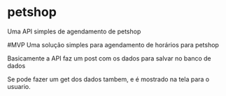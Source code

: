 # petshop
Uma API simples de agendamento de petshop

#MVP
Uma solução simples para agendamento de horários para petshop

Basicamente a API faz um post com os dados para salvar no banco de dados

Se pode fazer um get dos dados tambem, e é mostrado na tela para o usuario.
